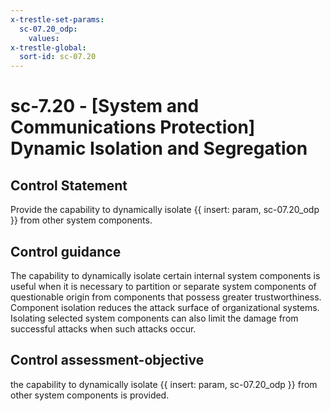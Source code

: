 ```yaml
---
x-trestle-set-params:
  sc-07.20_odp:
    values:
x-trestle-global:
  sort-id: sc-07.20
---
```


# sc-7.20 - \[System and Communications Protection\] Dynamic Isolation and Segregation

## Control Statement

Provide the capability to dynamically isolate {{ insert: param, sc-07.20_odp }} from other system components.

## Control guidance

The capability to dynamically isolate certain internal system components is useful when it is necessary to partition or separate system components of questionable origin from components that possess greater trustworthiness. Component isolation reduces the attack surface of organizational systems. Isolating selected system components can also limit the damage from successful attacks when such attacks occur.

## Control assessment-objective

the capability to dynamically isolate {{ insert: param, sc-07.20_odp }} from other system components is provided.
